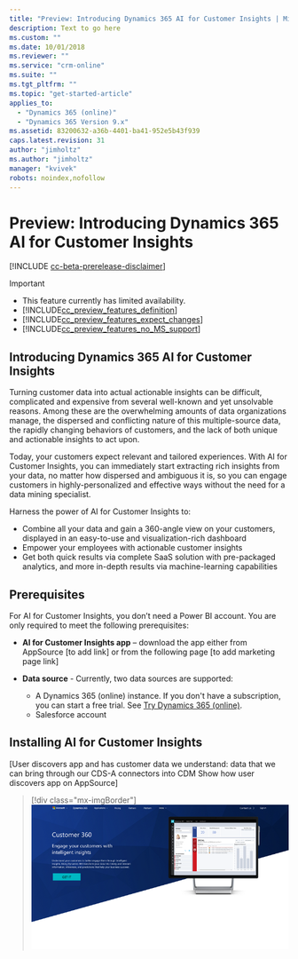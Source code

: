 ```yaml
---
title: "Preview: Introducing Dynamics 365 AI for Customer Insights | MicrosoftDocs"
description: Text to go here
ms.custom: ""
ms.date: 10/01/2018
ms.reviewer: ""
ms.service: "crm-online"
ms.suite: ""
ms.tgt_pltfrm: ""
ms.topic: "get-started-article"
applies_to: 
  - "Dynamics 365 (online)"
  - "Dynamics 365 Version 9.x"
ms.assetid: 83200632-a36b-4401-ba41-952e5b43f939
caps.latest.revision: 31
author: "jimholtz"
ms.author: "jimholtz"
manager: "kvivek"
robots: noindex,nofollow
---
```

# Preview: Introducing Dynamics 365 AI for Customer Insights

[!INCLUDE [cc-beta-prerelease-disclaimer](../includes/cc-beta-prerelease-disclaimer.md)]

> [!IMPORTANT]
> - This feature currently has limited availability.
> - [!INCLUDE[cc_preview_features_definition](../includes/cc-preview-features-definition.md)]  
> - [!INCLUDE[cc_preview_features_expect_changes](../includes/cc-preview-features-expect-changes.md)]  
> - [!INCLUDE[cc_preview_features_no_MS_support](../includes/cc-preview-features-no-ms-support.md)]  

## Introducing Dynamics 365 AI for Customer Insights
Turning customer data into actual actionable insights can be difficult, complicated and expensive from several well-known and yet unsolvable reasons. Among these are the overwhelming amounts of data organizations manage, the dispersed and conflicting nature of this multiple-source data, the rapidly changing behaviors of customers, and the lack of both unique and actionable insights to act upon.

Today, your customers expect relevant and tailored experiences. With AI for Customer Insights, you can immediately start extracting rich insights from your data, no matter how dispersed and ambiguous it is, so you can  engage customers in highly-personalized and effective ways without the need for a data mining specialist.

Harness the power of AI for Customer Insights to:
- Combine all your data and gain a 360-angle view on your customers, displayed in an easy-to-use and visualization-rich dashboard
- Empower your employees with actionable customer insights
- Get both quick results via complete SaaS solution with pre-packaged analytics, and more in-depth results via machine-learning capabilities

## Prerequisites

For AI for Customer Insights, you don’t need a Power BI account. You are only required to meet the following prerequisites:

- **AI for Customer Insights app** – download the app either from AppSource [to add link] or from the following page [to add marketing page link]

- **Data source** - Currently, two data sources are supported: 

  - A Dynamics 365 (online) instance. If you don't have a subscription, you can start a free trial. See [Try Dynamics 365 (online)](https://docs.microsoft.com/dynamics365/customer-engagement/admin/try-dynamics-365-online).
  - Salesforce account

## Installing AI for Customer Insights
[User discovers app and has customer data we understand: data that we can bring through our CDS-A connectors into CDM
Show how user discovers app on AppSource]

> [!div class="mx-imgBorder"] 
> ![Get AI for Customer Insights](media/get-customer-insights720.png "Get AI for Customer Insights")

